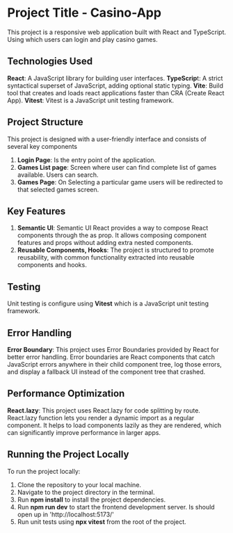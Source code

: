# Project Title - Casino-App
This project is a responsive web application built with React and TypeScript. Using which users can login and play casino games.


## Technologies Used
**React**: A JavaScript library for building user interfaces.
**TypeScrip**t: A strict syntactical superset of JavaScript, adding optional static typing.
**Vite**: Build tool that creates and loads react applications faster than CRA (Create React App).
**Vitest**: Vitest is a JavaScript unit testing framework.

## Project Structure
This project is designed with a user-friendly interface and consists of several key components

1. **Login Page**: Is the entry point of the application. 
2. **Games List page**: Screen where user can find complete list of games available. Users can search.
3. **Games Page**: On Selecting a particular game users will be redirected to that selected games screen.

## Key Features
1. **Semantic UI**: Semantic UI React provides a way to compose React components through the as prop. It allows composing component features and props without adding extra nested components.
2. **Reusable Components, Hooks**: The project is structured to promote reusability, with common functionality extracted into reusable components and hooks.

## Testing
Unit testing is configure using **Vitest** which is a JavaScript unit testing framework.

## Error Handling
**Error Boundary**: This project uses Error Boundaries provided by React for better error handling. Error boundaries are React components that catch JavaScript errors anywhere in their child component tree, log those errors, and display a fallback UI instead of the component tree that crashed.

## Performance Optimization
**React.lazy**: This project uses React.lazy for code splitting by route. React.lazy function lets you render a dynamic import as a regular component. It helps to load components lazily as they are rendered, which can significantly improve performance in larger apps.

## Running the Project Locally
To run the project locally:

1. Clone the repository to your local machine.
2. Navigate to the project directory in the terminal.
3. Run **npm install** to install the project dependencies.
4. Run **npm run dev** to start the frontend development server. Is should open up in 'http://localhost:5173/'
5. Run unit tests using **npx vitest** from the root of the project.
